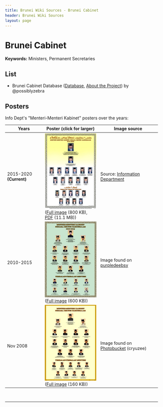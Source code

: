 ```yaml
---
title: Brunei Wiki Sources - Brunei Cabinet
header: Brunei Wiki Sources
layout: page
---
```


# Brunei Cabinet

**Keywords:** Ministers, Permanent Secretaries

## List

* Brunei Cabinet Database ([Database](https://airtable.com/shrLAHMeqyLPFxXPI), [About the Project](http://possiblyzebra.net/projects/?projects/brunei_cabinet)) by @possiblyzebra

## Posters

Info Dept's "Menteri-Menteri Kabinet" posters over the years:



| Years       | Poster (click for larger) | Image source |
|-------------|---------------------------|--------------|
| 2015-2020 **(Current)** | [![2015-2020 Cabinet][1]][2] <br> ([Full image][2] (800 KB), [PDF][2015pdf] (11.1 MB)) | Source: [Information Department][2015info] |
| 2010-2015 |  [![2010-2015 Cabinet][3]][4] <br> ([Full image][4] (600 KB)) | Image found on [purpledeebsy][2010deebs] |
| Nov 2008 | [![Cabinet as of Nov 2008][5]][6] <br> ([Full image][6] (160 KB)) | Image found on [Photobucket][2008cry] (cryuzee) |

[1]: images/thumb400_POSTER-MK-2015-2020.jpg
[2]: images/POSTER-MK-2015-2020-2000.jpg "2015-2020 Cabinet"
[3]: images/thumb400_Poster_Menteri_-_Menteri_Mei10.jpg
[4]: images/Poster_Menteri_-_Menteri_Mei10.jpg "2010-2015 Cabinet"
[5]: images/thumb400_Poster_Menteri_-_Menteri_Nov08.jpg
[6]: images/Poster_Menteri_-_Menteri_Nov08.gif "Cabinet as of Nov 2008"
[2015info]: http://www.information.gov.bn/SitePages/Cabinet%20Ministers%20Brunei%20Darussalam%202015-2020.aspx "Information Department, PMO"
[2015pdf]: http://www.information.gov.bn/PublishingImages/SitePages/Poster%20Menteri-Menteri%20Kabinet%20Negara%20Brunei%20Darussalam%202015-2020/POSTER%20MK%202015-2020.pdf "Information Department, PMO"
[2010deebs]: http://purpledeebsy.blogspot.com/2011/04/monday-blues.html "purpledeebsy.blogspot.com"
[2008cry]: http://media.photobucket.com/user/cyruzee/media/Poster_Menteri_-_Menteri_Nov08.gif.html "cryuzee, Photobucket"
 

---

  

